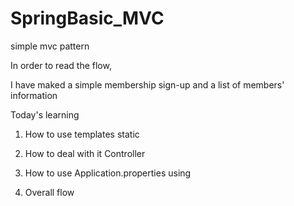 # SpringBasic_MVC


simple mvc pattern 



In order to read the flow,

I have maked a simple membership sign-up and a list of members' information



Today's learning


1. How to use templates static

2. How to deal with it Controller

3. How to use Application.properties using

4. Overall flow



